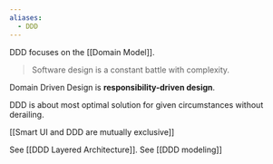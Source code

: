 ```yaml
---
aliases:
  - DDD
---
```

DDD focuses on the [[Domain Model]].

> Software design is a constant battle with complexity.

Domain Driven Design is **responsibility-driven design**.

DDD is about most optimal solution for given circumstances without derailing.

[[Smart UI and DDD are mutually exclusive]]



See [[DDD Layered Architecture]].
See [[DDD modeling]]



